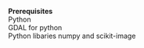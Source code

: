 <b>Prerequisites</b><br>
Python<br>
GDAL for python<br>
Python libaries numpy and scikit-image<br>

